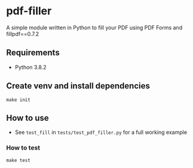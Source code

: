 # pdf-filler

A simple module written in Python to fill your PDF using PDF Forms and fillpdf==0.7.2

## Requirements

- Python 3.8.2

## Create venv and install dependencies

```shell
make init
```

## How to use

- See `test_fill` in `tests/test_pdf_filler.py` for a full working example

### How to test

```shell
make test
```
